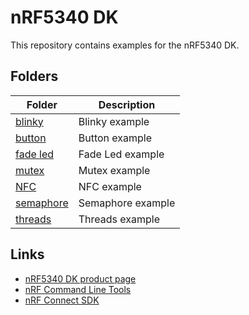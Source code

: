 # nRF5340 DK

This repository contains examples for the nRF5340 DK.

## Folders

| Folder                    | Description       |
| ------------------------- | ----------------- |
| [blinky](./blinky/)       | Blinky example    |
| [button](./button/)       | Button example    |
| [fade led](./fade_led/)   | Fade Led example  |
| [mutex](./mutex/)         | Mutex example     |
| [NFC](./nfc_text/)        | NFC example       |
| [semaphore](./semaphore/) | Semaphore example |
| [threads](./threads/)     | Threads example   |

## Links

- [nRF5340 DK product page](https://www.nordicsemi.com/Products/Development-hardware/nRF5340-DK)
- [nRF Command Line Tools](https://www.nordicsemi.com/Products/Development-tools/nRF-Command-Line-Tools)
- [nRF Connect SDK](https://www.nordicsemi.com/Software-and-tools/Software/nRF-Connect-SDK)
